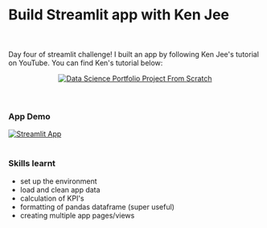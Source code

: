 # Build Streamlit app with Ken Jee <br><br/>

Day four of streamlit challenge! I built an app by following Ken Jee's tutorial on YouTube. 
You can find Ken's tutorial below:

<div align="center">
  <a href="https://www.youtube.com/watch?v=Yk-unX4KnV4"><img src="https://img.youtube.com/vi/Yk-unX4KnV4/0.jpg" alt="Data Science Portfolio Project From Scratch"></a>
</div>
<br><br/>

### App Demo
[![Streamlit App](https://static.streamlit.io/badges/streamlit_badge_white.svg)]()
<br><br/>

### Skills learnt
- set up the environment
- load and clean app data
- calculation of KPI's
- formatting of pandas dataframe (super useful)
- creating multiple app pages/views